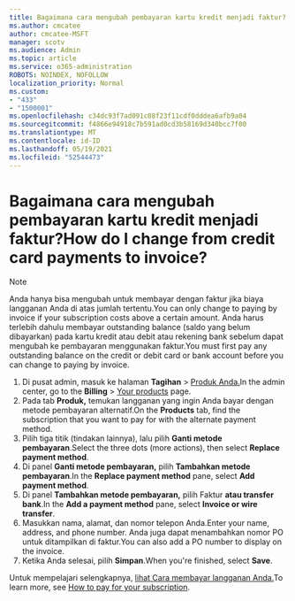 ```yaml
---
title: Bagaimana cara mengubah pembayaran kartu kredit menjadi faktur?
ms.author: cmcatee
author: cmcatee-MSFT
manager: scotv
ms.audience: Admin
ms.topic: article
ms.service: o365-administration
ROBOTS: NOINDEX, NOFOLLOW
localization_priority: Normal
ms.custom:
- "433"
- "1500001"
ms.openlocfilehash: c34dc93f7ad091c08f23f11cdf0dddea6afb9a04
ms.sourcegitcommit: f4866e94918c7b591ad0cd3b58169d340bcc7f00
ms.translationtype: MT
ms.contentlocale: id-ID
ms.lasthandoff: 05/19/2021
ms.locfileid: "52544473"
---
```

# <a name="how-do-i-change-from-credit-card-payments-to-invoice"></a><span data-ttu-id="b26c2-102">Bagaimana cara mengubah pembayaran kartu kredit menjadi faktur?</span><span class="sxs-lookup"><span data-stu-id="b26c2-102">How do I change from credit card payments to invoice?</span></span>

> [!NOTE]
> <span data-ttu-id="b26c2-103">Anda hanya bisa mengubah untuk membayar dengan faktur jika biaya langganan Anda di atas jumlah tertentu.</span><span class="sxs-lookup"><span data-stu-id="b26c2-103">You can only change to paying by invoice if your subscription costs above a certain amount.</span></span> <span data-ttu-id="b26c2-104">Anda harus terlebih dahulu membayar outstanding balance (saldo yang belum dibayarkan) pada kartu kredit atau debit atau rekening bank sebelum dapat mengubah ke pembayaran menggunakan faktur.</span><span class="sxs-lookup"><span data-stu-id="b26c2-104">You must first pay any outstanding balance on the credit or debit card or bank account before you can change to paying by invoice.</span></span>

1. <span data-ttu-id="b26c2-105">Di pusat admin, masuk ke halaman **Tagihan**  >  [Produk Anda.](https://go.microsoft.com/fwlink/p/?linkid=842054)</span><span class="sxs-lookup"><span data-stu-id="b26c2-105">In the admin center, go to the **Billing** > [Your products](https://go.microsoft.com/fwlink/p/?linkid=842054) page.</span></span>
2. <span data-ttu-id="b26c2-106">Pada tab **Produk,** temukan langganan yang ingin Anda bayar dengan metode pembayaran alternatif.</span><span class="sxs-lookup"><span data-stu-id="b26c2-106">On the **Products** tab, find the subscription that you want to pay for with the alternate payment method.</span></span>
3. <span data-ttu-id="b26c2-107">Pilih tiga titik (tindakan lainnya), lalu pilih **Ganti metode pembayaran**.</span><span class="sxs-lookup"><span data-stu-id="b26c2-107">Select the three dots (more actions), then select **Replace payment method**.</span></span>
4. <span data-ttu-id="b26c2-108">Di panel **Ganti metode pembayaran,** pilih **Tambahkan metode pembayaran**.</span><span class="sxs-lookup"><span data-stu-id="b26c2-108">In the **Replace payment method** pane, select **Add payment method**.</span></span>
5. <span data-ttu-id="b26c2-109">Di panel **Tambahkan metode pembayaran,** pilih Faktur **atau transfer bank**.</span><span class="sxs-lookup"><span data-stu-id="b26c2-109">In the **Add a payment method** pane, select **Invoice or wire transfer**.</span></span>
6. <span data-ttu-id="b26c2-110">Masukkan nama, alamat, dan nomor telepon Anda.</span><span class="sxs-lookup"><span data-stu-id="b26c2-110">Enter your name, address, and phone number.</span></span> <span data-ttu-id="b26c2-111">Anda juga dapat menambahkan nomor PO untuk ditampilkan di faktur.</span><span class="sxs-lookup"><span data-stu-id="b26c2-111">You can also add a PO number to display on the invoice.</span></span>
7. <span data-ttu-id="b26c2-112">Ketika Anda selesai, pilih **Simpan**.</span><span class="sxs-lookup"><span data-stu-id="b26c2-112">When you're finished, select **Save**.</span></span>

<span data-ttu-id="b26c2-113">Untuk mempelajari selengkapnya, [lihat Cara membayar langganan Anda.](/microsoft-365/commerce/billing-and-payments/pay-for-your-subscription)</span><span class="sxs-lookup"><span data-stu-id="b26c2-113">To learn more, see [How to pay for your subscription](/microsoft-365/commerce/billing-and-payments/pay-for-your-subscription).</span></span>
